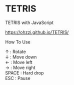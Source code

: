 # TETRIS
TETRIS with JavaScript  
  
https://ohzzi.github.io/TETRIS/
  
How To Use

↑ : Rotate  
↓ : Move down  
← : Move left  
→ : Move right  
SPACE : Hard drop  
ESC : Pause
